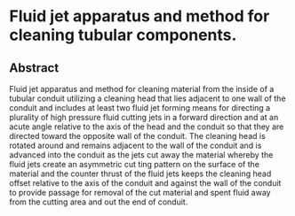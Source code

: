 # Fluid jet apparatus and method for cleaning tubular components.

## Abstract
Fluid jet apparatus and method for cleaning material from the inside of a tubular conduit utilizing a cleaning head that lies adjacent to one wall of the conduit and includes at least two fluid jet forming means for directing a plurality of high pressure fluid cutting jets in a forward direction and at an acute angle relative to the axis of the head and the conduit so that they are directed toward the opposite wall of the conduit. The cleaning head is rotated around and remains adjacent to the wall of the conduit and is advanced into the conduit as the jets cut away the material whereby the fluid jets create an asymmetric cut ting pattern on the surface of the material and the counter thrust of the fluid jets keeps the cleaning head offset relative to the axis of the conduit and against the wall of the conduit to provide passage for removal of the cut material and spent fluid away from the cutting area and out the end of conduit.